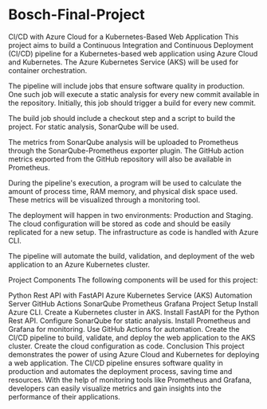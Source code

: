 # Bosch-Final-Project

CI/CD with Azure Cloud for a Kubernetes-Based Web Application
This project aims to build a Continuous Integration and Continuous Deployment (CI/CD) pipeline for a Kubernetes-based web application using Azure Cloud and Kubernetes. The Azure Kubernetes Service (AKS) will be used for container orchestration.

The pipeline will include jobs that ensure software quality in production. One such job will execute a static analysis for every new commit available in the repository. Initially, this job should trigger a build for every new commit.

The build job should include a checkout step and a script to build the project. For static analysis, SonarQube will be used.

The metrics from SonarQube analysis will be uploaded to Prometheus through the SonarQube-Prometheus exporter plugin. The GitHub action metrics exported from the GitHub repository will also be available in Prometheus.

During the pipeline's execution, a program will be used to calculate the amount of process time, RAM memory, and physical disk space used. These metrics will be visualized through a monitoring tool.

The deployment will happen in two environments: Production and Staging. The cloud configuration will be stored as code and should be easily replicated for a new setup. The infrastructure as code is handled with Azure CLI.

The pipeline will automate the build, validation, and deployment of the web application to an Azure Kubernetes cluster.

Project Components
The following components will be used for this project:

Python Rest API with FastAPI
Azure Kubernetes Service (AKS)
Automation Server
GitHub Actions
SonarQube
Prometheus
Grafana
Project Setup
Install Azure CLI.
Create a Kubernetes cluster in AKS.
Install FastAPI for the Python Rest API.
Configure SonarQube for static analysis.
Install Prometheus and Grafana for monitoring.
Use GitHub Actions for automation.
Create the CI/CD pipeline to build, validate, and deploy the web application to the AKS cluster.
Create the cloud configuration as code.
Conclusion
This project demonstrates the power of using Azure Cloud and Kubernetes for deploying a web application. The CI/CD pipeline ensures software quality in production and automates the deployment process, saving time and resources. With the help of monitoring tools like Prometheus and Grafana, developers can easily visualize metrics and gain insights into the performance of their applications.
